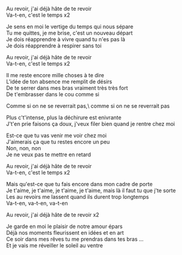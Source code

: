 Au revoir, j'ai déjà hâte de te revoir\
Va-t-en, c'est le temps x2

Je sens en moi le vertige du temps qui nous sépare\
Tu me quittes, je me brise, c'est un nouveau départ\
Je dois réapprendre à vivre quand tu n'es pas là\
Je dois réapprendre à respirer sans toi

Au revoir, j'ai déjà hâte de te revoir\
Va-t-en, c'est le temps x2

Il me reste encore mille choses à te dire\
L'idée de ton absence me remplit de désirs\
De te serrer dans mes bras vraiment très très fort\
De t'embrasser dans le cou comme si

Comme si on ne se reverrait pas,\ comme si on ne se reverrait pas

Plus c't'intense, plus la déchirure est enivrante\
J't'en prie faisons ça doux, j'veux filer bien quand je rentre chez moi

Est-ce que tu vas venir me voir chez moi\
J'aimerais ça que tu restes encore un peu\
Non, non, non\
Je ne veux pas te mettre en retard

Au revoir, j'ai déjà hâte de te revoir\
Va-t-en, c'est le temps x2

Mais qu'est-ce que tu fais encore dans mon cadre de porte\
Je t'aime, je t'aime, je t'aime, je t'aime, mais là il faut tu que j'te sorte\
Les au revoirs me lassent quand ils durent trop longtemps\
Va-t-en, va-t-en, va-t-en

Au revoir, j'ai déjà hâte de te revoir x2

Je garde en moi le plaisir de notre amour épars\
Déjà nos moments fleurissent en idées et en art\
Ce soir dans mes rêves tu me prendras dans tes bras …\
Et je vais me réveiller le soleil au ventre
